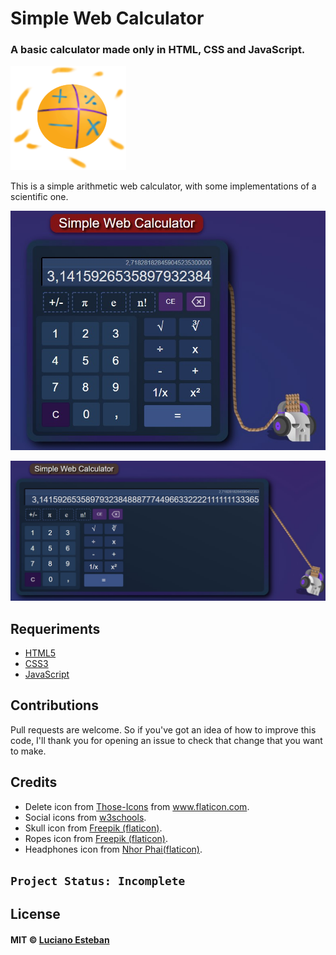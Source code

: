 # Simple Web Calculator

### A basic calculator made only in HTML, CSS and JavaScript.

![](imgs/calculator_img.png)


This is a simple arithmetic web calculator, with some implementations of a scientific one.

![](imgs/preview_img1.jpg)

![](imgs/preview_img2.jpg)


## Requeriments

- [HTML5](https://developer.mozilla.org/en-US/docs/Web/HTML)
- [CSS3](https://www.w3.org/Style/CSS/Overview.en.html)
- [JavaScript](https://www.javascript.com/)


## Contributions

Pull requests are welcome. So if you've got an idea of how to improve this code, I'll thank you for opening an issue to check that change that you want to make.


## Credits

- Delete icon from [Those-Icons](https://www.flaticon.com/authors/those-icons) from www.flaticon.com.
- Social icons from [w3schools](https://www.w3schools.com/icons/fontawesome_icons_brand.asp).
- Skull icon from [Freepik (flaticon)](https://www.flaticon.com/free-icon/skull_3554197).
- Ropes icon from [Freepik (flaticon)](https://www.flaticon.com/free-icon/ropes_1382616).
- Headphones icon from [Nhor Phai(flaticon)](https://www.flaticon.com/free-icon/headphones_2590162?related_id=2590061&origin=search).


## ```Project Status: Incomplete```

## License

#### MIT © [Luciano Esteban](https://github.com/LucioFex)